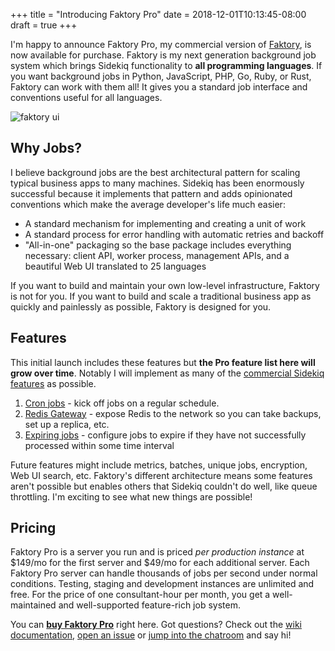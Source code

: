 +++
title = "Introducing Faktory Pro"
date = 2018-12-01T10:13:45-08:00
draft = true
+++

I'm happy to announce Faktory Pro, my commercial version of [Faktory](https://github.com/contribsys/faktory), is now available for purchase.
Faktory is my next generation background job system which brings Sidekiq functionality to **all programming languages**.
If you want background jobs in Python, JavaScript, PHP, Go, Ruby, or Rust, Faktory can work with them all!
It gives you a standard job interface and conventions useful for all languages.

![faktory ui](/images/faktory-ui.png)

## Why Jobs?

I believe background jobs are the best architectural pattern for scaling typical
business apps to many machines.  Sidekiq has been enormously successful
because it implements that pattern and adds opinionated conventions
which make the average developer's life much easier:

* A standard mechanism for implementing and creating a unit of work
* A standard process for error handling with automatic retries and backoff
* "All-in-one" packaging so the base package includes everything necessary: client API, worker process, management APIs, and a beautiful Web UI translated to 25 languages

If you want to build and maintain your own low-level infrastructure, Faktory is not
for you. If you want to build and scale a traditional business app as quickly and
painlessly as possible, Faktory is designed for you.

## Features

This initial launch includes these features but **the Pro feature list here will grow over time**.
Notably I will implement as many of the [commercial Sidekiq features](https://sidekiq.org) as possible.

1. [Cron jobs](https://github.com/contribsys/faktory/wiki/Pro-Cron) - kick off jobs on a regular schedule.
2. [Redis Gateway](https://github.com/contribsys/faktory/wiki/Pro-Redis-Gateway) - expose Redis to the network so you can take backups, set up a replica, etc.
3. [Expiring jobs](https://github.com/contribsys/faktory/wiki/Pro-Expiring-Jobs) - configure jobs to expire if they have not successfully processed within some time interval

Future features might include metrics, batches, unique jobs, encryption, Web UI search, etc.
Faktory's different architecture means some features aren't possible but enables others that Sidekiq couldn't do well, like queue throttling.
I'm exciting to see what new things are possible!


## Pricing

Faktory Pro is a server you run and is priced *per production instance* at $149/mo for the first server and $49/mo for each additional server.
Each Faktory Pro server can handle thousands of jobs per second under
normal conditions.
Testing, staging and development instances are unlimited and free.
For the price of one consultant-hour per month, you get a well-maintained and well-supported feature-rich job system.

You can **[buy Faktory Pro](https://billing.contribsys.com/fpro/new.cgi)** right here.
Got questions?
Check out the [wiki documentation](https://github.com/contribsys/faktory/wiki), [open an issue](https://github.com/contribsys/faktory/issues/new) or [jump into the chatroom](https://gitter.im/contribsys/faktory/) and say hi!
